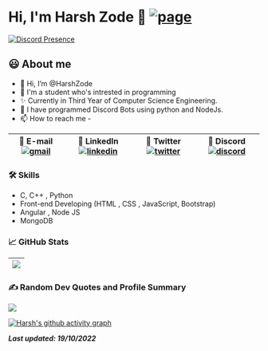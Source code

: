 
<!---
HarshZode/HarshZode is a ✨ special ✨ repository because its `README.md` (this file) appears on your GitHub profile.
You can click the Preview link to take a look at your changes.
--->

 # Hi, I'm Harsh Zode 🔗 [![page](https://img.shields.io/website?down_color=red&down_message=offline&style=flat-square&up_color=success&up_message=online&url=https%3A%2F%2FHarshZode.github.io%2F)](https://HarshZode.github.io/)
 
[![Discord Presence](https://lanyard.cnrad.dev/api/492533696952532993)](https://discord.com/users/492533696952532993) 

  
## 😃 About me 

- 👋 Hi, I’m @HarshZode
- 🌱 I'm a student who's intrested in programming
- ✨ Currently in Third Year of Computer Science Engineering.
- 👑 I have programmed Discord Bots using python and NodeJs.
- 📫 How to reach me - 

| 📧 E-mail [![gmail](https://img.shields.io/badge/Harsh%20Zode-0A66C2?style=flat-square&color=white&logo=gmail)](mailto:zodeharsh@gmail.com) | 💼 LinkedIn [![linkedin](https://img.shields.io/badge/Harsh%20Zode-0A66C2?style=flat-square&logo=linkedin&logoColor=white)](https://www.linkedin.com/in/harsh-zode-67a6071b8/)|💬 Twitter [![twitter](https://img.shields.io/twitter/follow/harsh_zode_?color=blue&label=Harsh%20Zode&logo=twitter&style=flat-square)](https://www.twitter.com/harsh_zode_/)|👥 Discord [![discord](https://img.shields.io/discord/761173535736856588?label=Taken's%20Crib&labelColor=%235865F2&logo=discord&logoColor=white&style=flat-square)](https://discord.gg/5ZGzSUJ) |
| ------------ | ------------- | ------------- |  ------------- |


 ### 🛠 Skills
- C, C++ , Python
- Front-end Developing (HTML , CSS , JavaScript, Bootstrap)  
- Angular , Node JS
- MongoDB

 ###
 
<!-- ![Harsh's GitHub stats](https://github-readme-stats.vercel.app/api?username=HarshZode&show_icons=true&theme=radical) -->

<!-- [![Top Langs](https://github-readme-stats.vercel.app/api/top-langs/?username=HarshZode&theme=github_dark&layout=compact)](https://github.com/HarshZode/github-readme-stats) -->


###  📈 GitHub Stats

<!-- | <!-- <![Harsh's GitHub stats] <img src="https://github-readme-stats.vercel.app/api?username=HarshZode&&show_icons=true&count_private=true&theme=github_dark">| ![GitHub Streak]<img src="https://github-readme-streak-stats.herokuapp.com/?user=HarshZode&theme=blueberry_duo"/> | -->
<!-- | ------------| ------------- | -->

| <!-- <![Harsh's GitHub stats] --> <!--  ![GitHub Streak] --><img src="https://github-readme-streak-stats.herokuapp.com/?user=HarshZode&theme=blueberry_duo"/> |
| ------------- |


 ### ✍️ Random Dev Quotes and Profile Summary
 ![](https://quotes-github-readme.vercel.app/api?type=horizontal&theme=dracula) 
 <!-- <img src="https://github-profile-summary-cards.vercel.app/api/cards/profile-details?username=HarshZode&theme=vue" align = "center"> -->

 [![Harsh's github activity graph](https://activity-graph.herokuapp.com/graph?username=HarshZode&theme=react-dark)](https://github.com/ashutosh00710/github-readme-activity-graph)


**_Last updated: 19/10/2022_**

<!-- **_[@HarshZode](https://www.github.com/HarshZode)_** -->


